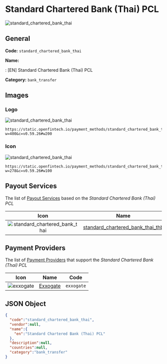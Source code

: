 
# Standard Chartered Bank (Thai) PCL 
![standard_chartered_bank_thai](https://static.openfintech.io/payment_methods/standard_chartered_bank_thai/logo.svg?w=400&c=v0.59.26#w200)  

## General 
**Code:** `standard_chartered_bank_thai` 
 
**Name:** 
 
:	[EN] Standard Chartered Bank (Thai) PCL 
 
**Category:** `bank_transfer` 
 

## Images 

### Logo 
![standard_chartered_bank_thai](https://static.openfintech.io/payment_methods/standard_chartered_bank_thai/logo.svg?w=400&c=v0.59.26#w200)  

```
https://static.openfintech.io/payment_methods/standard_chartered_bank_thai/logo.svg?w=400&c=v0.59.26#w200
```  

### Icon 
![standard_chartered_bank_thai](https://static.openfintech.io/payment_methods/standard_chartered_bank_thai/icon.svg?w=278&c=v0.59.26#w100)  

```
https://static.openfintech.io/payment_methods/standard_chartered_bank_thai/icon.svg?w=278&c=v0.59.26#w100
```  

## Payout Services 
 
The list of [Payout Services](/payout-services/) based on the _Standard Chartered Bank (Thai) PCL_ 

|Icon|Name|Code| 
|:---:|:---:|:---:| 
|![standard_chartered_bank_thai](https://static.openfintech.io/payout_methods/standard_chartered_bank_thai/icon.svg?w=278&c=v0.59.26#w40) |[standard_chartered_bank_thai_thb](/payout-services/standard_chartered_bank_thai_thb/)|`standard_chartered_bank_thai_thb`| 
 

## Payment Providers 
 
The list of [Payment Providers](/payment-providers/) that support the _Standard Chartered Bank (Thai) PCL_ 

|Icon|Name|Code| 
|:---:|:---:|:---:| 
|![exxogate](https://static.openfintech.io/payment_providers/exxogate/icon.svg?w=278&c=v0.59.26#w100) |[Exxogate](/payment-providers/exxogate/)|`exxogate`| 
 

## JSON Object 

```json
{
  "code":"standard_chartered_bank_thai",
  "vendor":null,
  "name":{
    "en":"Standard Chartered Bank (Thai) PCL"
  },
  "description":null,
  "countries":null,
  "category":"bank_transfer"
}
```  
